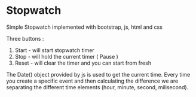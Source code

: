 # Stopwatch 


Simple Stopwatch implemented with bootstrap, js, html and css

Three buttons :
1. Start - will start stopwatch timer
2. Stop - will hold the current timer ( Pause )
3. Reset - will clear the timer and you can start from fresh

The Date() object provided by js is used to get the current time. Every time you create a specific event and then calculating the difference we are separating the different time elements (hour, minute, second, milisecond).

